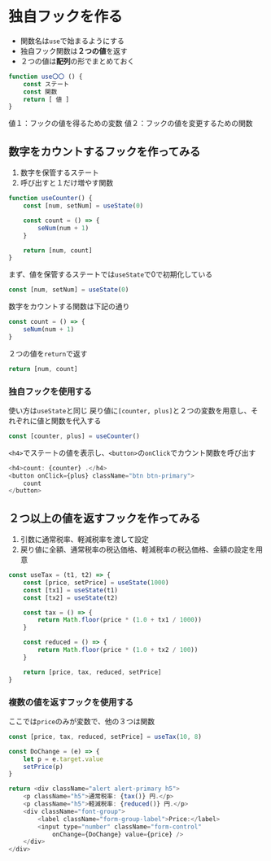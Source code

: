 # 独自フックを作る
- 関数名は`use`で始まるようにする
- 独自フック関数は**２つの値**を返す
- ２つの値は**配列**の形でまとめておく
```js
function use〇〇 () {
    const ステート
    const 関数
    return [ 値 ]
}
```
値１：フックの値を得るための変数
値２：フックの値を変更するための関数
## 数字をカウントするフックを作ってみる
1. 数字を保管するステート
2. 呼び出すと１だけ増やす関数
```js
function useCounter() {
    const [num, setNum] = useState(0)

    const count = () => {
        seNum(num + 1)
    }

    return [num, count]
}
```
まず、値を保管するステートでは`useState`で0で初期化している
```js
const [num, setNum] = useState(0)
```
数字をカウントする関数は下記の通り
```js
const count = () => {
    seNum(num + 1)
}
```
２つの値を`return`で返す
```js
return [num, count]
```
### 独自フックを使用する
使い方は`useState`と同じ
戻り値に`[counter, plus]`と２つの変数を用意し、それぞれに値と関数を代入する
```js
const [counter, plus] = useCounter()
```
`<h4>`でステートの値を表示し、`<button>`の`onClick`でカウント関数を呼び出す
```js
<h4>count: {counter} .</h4>
<button onClick={plus} className="btn btn-primary">
    count
</button>
```

## ２つ以上の値を返すフックを作ってみる
1. 引数に通常税率、軽減税率を渡して設定
2. 戻り値に全額、通常税率の税込価格、軽減税率の税込価格、金額の設定を用意
```js
const useTax = (t1, t2) => {
    const [price, setPrice] = useState(1000)
    const [tx1] = useState(t1)
    const [tx2] = useState(t2)

    const tax = () => {
        return Math.floor(price * (1.0 + tx1 / 1000))
    }

    const reduced = () => {
        return Math.floor(price * (1.0 + tx2 / 100))
    }

    return [price, tax, reduced, setPrice]
}
```
### 複数の値を返すフックを使用する
ここでは`price`のみが変数で、他の３つは関数
```js
const [price, tax, reduced, setPrice] = useTax(10, 8)

const DoChange = (e) => {
    let p = e.target.value
    setPrice(p)
}

return <div className="alert alert-primary h5">
    <p className="h5">通常税率: {tax()} 円.</p>
    <p className="h5">軽減税率: {reduced()} 円.</p>
    <div className="font-group">
        <label className="form-group-label">Price:</label>
        <input type="number" className="form-control"
            onChange={DoChange} value={price} />
    </div>
</div>
```
